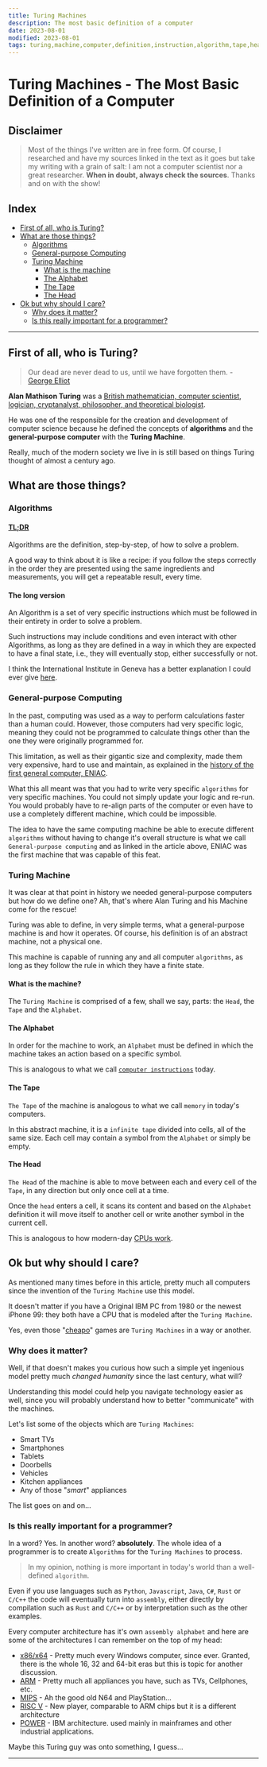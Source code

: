 ```yaml
---
title: Turing Machines
description: The most basic definition of a computer
date: 2023-08-01
modified: 2023-08-01
tags: turing,machine,computer,definition,instruction,algorithm,tape,head,alphabet,general,purpose
---
```

# <i class="fa-solid fa-computer"></i> Turing Machines - The Most Basic Definition of a Computer

## <i class="fa-solid fa-triangle-exclamation"></i> Disclaimer

> Most of the things I've written are in free form. Of course, I researched and have my sources linked in the text as it goes but take my writing with a grain of salt: I am not a computer scientist nor a great researcher.
**When in doubt, always check the sources**. Thanks and on with the show!

## <i class="fa-solid fa-list-ul"></i> Index
- [First of all, who is Turing?](#first-of-all-who-is-turing)
- [What are those things?](#what-are-those-things)
    - [Algorithms](#algorithms)
    - [General-purpose Computing](#general-purpose-computing)
    - [Turing Machine](#turing-machine)
        - [What is the machine](#what-is-the-machine)
        - [The Alphabet](#the-alphabet)
        - [The Tape](#the-tape)
        - [The Head](#the-head)
- [Ok but why should I care?](#ok-but-why-should-i-care)
    - [Why does it matter?](#why-does-it-matter)
    - [Is this really important for a programmer?](#is-this-really-important-for-a-programmer)

___
## <i class="fa-solid fa-person-circle-question"></i> First of all, who is Turing?
> Our dead are never dead to us, until we have forgotten them. - [George Elliot](https://www.brainyquote.com/quotes/george_eliot_148896)

**Alan Mathison Turing** was a [British mathematician, computer scientist, logician, cryptanalyst, philosopher, and theoretical biologist](https://en.wikipedia.org/wiki/Alan_Turing).

He was one of the responsible for the creation and development of computer science because he defined the concepts of **algorithms** and the **general-purpose computer** with the **Turing Machine**.

Really, much of the modern society we live in is still based on things Turing thought of almost a century ago.

## <i class="fa-regular fa-circle-question"></i> What are those things?

### <i class="fa-solid fa-code-branch"></i> Algorithms

#### <i class="fa-solid fa-shuffle"></i> **[TL;DR](https://www.urbandictionary.com/define.php?term=tl%3Bdr)**

Algorithms are the definition, step-by-step, of how to solve a problem.

A good way to think about it is like a recipe: if you follow the steps correctly in the order they are presented using the same ingredients and measurements, you will get a repeatable result, every time.

#### <i class="fa-solid fa-scroll"></i> The long version

An Algorithm is a set of very specific instructions which must be followed in their entirety in order to solve a problem.

Such instructions may include conditions and even interact with other Algorithms, as long as they are defined in a way in which they are expected to have a final state, i.e., they will eventually stop, either successfully or not.

I think the International Institute in Geneva has a better explanation I could ever give [here](https://www.iig.ch/en-en/blog/computer-science/algorithm-computer-science-definition-and-understanding).

### <i class="fa-solid fa-server"></i> General-purpose Computing

In the past, computing was used as a way to perform calculations faster than a human could. However, those computers had very specific logic, meaning they could not be programmed to calculate things other than the one they were originally programmed for.

This limitation, as well as their gigantic size and complexity, made them very expensive, hard to use and maintain, as explained in the [history of the first general computer, ENIAC](https://penntoday.upenn.edu/news/worlds-first-general-purpose-computer-turns-75).

What this all meant was that you had to write very specific `algorithms` for very specific machines. You could not simply update your logic and re-run. You would probably have to re-align parts of the computer or even have to use a completely different machine, which could be impossible.

The idea to have the same computing machine be able to execute different `algorithms` without having to change it's overall structure is what we call `General-purpose computing` and as linked in the article above, ENIAC was the first machine that was capable of this feat.

### <i class="fa-solid fa-cash-register"></i> Turing Machine

It was clear at that point in history we needed general-purpose computers but how do we define one? Ah, that's where Alan Turing and his Machine come for the rescue!

Turing was able to define, in very simple terms, what a general-purpose machine is and how it operates. Of course, his definition is of an abstract machine, not a physical one.

This machine is capable of running any and all computer `algorithms`, as long as they follow the rule in which they have a finite state.

#### <i class="fa-solid fa-satellite"></i> What is the machine?

The `Turing Machine` is comprised of a few, shall we say, parts: the `Head`, the `Tape` and the `Alphabet`.

#### <i class="fa-solid fa-braille"></i> The Alphabet

In order for the machine to work, an `Alphabet` must be defined in which the machine takes an action based on a specific symbol.

This is analogous to what we call [`computer instructions`](https://pclt.sites.yale.edu/cpu-instructions) today.

#### <i class="fa-solid fa-tape"></i> The Tape

`The Tape` of the machine is analogous to what we call `memory` in today's computers. 

In this abstract machine, it is a `infinite tape` divided into cells, all of the same size. Each cell may contain a symbol from the `Alphabet` or simply be empty.

#### <i class="fa-solid fa-thumbtack"></i> The Head

`The Head` of the machine is able to move between each and every cell of the `Tape`, in any direction but only once cell at a time.

Once the `head` enters a cell, it scans its content and based on the `Alphabet` definition it will move itself to another cell or write another symbol in the current cell.

This is analogous to how modern-day [CPUs work](https://en.wikipedia.org/wiki/Instruction_cycle).

## <i class="fa-regular fa-star"></i> Ok but why should I care?

As mentioned many times before in this article, pretty much all computers since the invention of the `Turing Machine` use this model.

It doesn't matter if you have a Original IBM PC from 1980 or the newest iPhone 99: they both have a CPU that is modeled after the `Turing Machine`.

Yes, even those "[cheapo](https://www.pinterest.com/pin/102105116538007472/)" games are `Turing Machines` in a way or another.

### <i class="fa-solid fa-bug"></i> Why does it matter?

Well, if that doesn't makes you curious how such a simple yet ingenious model pretty much *changed humanity* since the last century, what will?

Understanding this model could help you navigate technology easier as well, since you will probably understand how to better "communicate" with the machines.

Let's list some of the objects which are `Turing Machines`:

- Smart TVs
- Smartphones
- Tablets
- Doorbells
- Vehicles
- Kitchen appliances
- Any of those "_smart_" appliances

The list goes on and on...

### <i class="fa-solid fa-terminal"></i> Is this really important for a programmer?

In a word? Yes. In another word? **absolutely**. The whole idea of a programmer is to create `Algorithms` for the `Turing Machines` to process.

> In  my opinion, nothing is more important in today's world than a well-defined `algorithm`.

Even if you use languages such as `Python`, `Javascript`, `Java`, `C#`, `Rust` or `C/C++` the code will eventually turn into `assembly`, either directly by compilation such as `Rust` and `C/C++` or by interpretation such as the other examples.

Every computer architecture has it's own `assembly alphabet` and here are some of the architectures I can remember on the top of my head:
- [x86/x64](https://en.wikipedia.org/wiki/X86-64) - Pretty much every Windows computer, since ever. Granted, there is the whole 16, 32 and 64-bit eras but this is topic for another discussion.
- [ARM](https://en.wikipedia.org/wiki/ARM_architecture_family) - Pretty much all appliances you have, such as TVs, Cellphones, etc.
- [MIPS](https://en.wikipedia.org/wiki/MIPS_architecture) - Ah the good old N64 and PlayStation... 
- [RISC V](https://en.wikipedia.org/wiki/RISC-V) - New player, comparable to ARM chips but it is a different architecture
- [POWER](https://en.wikipedia.org/wiki/IBM_POWER_architecture) - IBM architecture. used mainly in mainframes and other industrial applications.


Maybe this Turing guy was onto something, I guess...

___